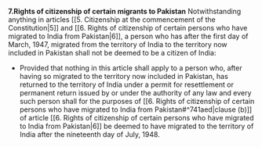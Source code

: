 **7.Rights of citizenship of certain migrants to Pakistan** 
Notwithstanding anything in articles [[5. Citizenship at the commencement of the Constitution|5]] and [[6. Rights of citizenship of certain persons who have migrated to India from Pakistan|6]], a person who has after the first day of March, 1947, migrated from the territory of India to the territory now included in Pakistan shall not be deemed to be a citizen of India:
- Provided that nothing in this article shall apply to a person who, after having so migrated to the territory now included in Pakistan, has returned to the territory of India under a permit for resettlement or permanent return issued by or under the authority of any law and every such person shall for the purposes of [[6. Rights of citizenship of certain persons who have migrated to India from Pakistan#^741aed|clause (b)]] of article [[6. Rights of citizenship of certain persons who have migrated to India from Pakistan|6]] be deemed to have migrated to the territory of India after the nineteenth day of July, 1948.
